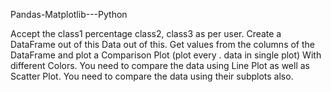 Pandas-Matplotlib---Python

Accept the class1 percentage class2, class3 as per user.
Create a DataFrame out of this Data out of this.
Get values from the columns of the DataFrame and plot a Comparison Plot (plot every .
data in single plot) With different Colors.
You need to compare the data using Line Plot as well as Scatter Plot.
You need to compare the data using their subplots also.
